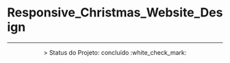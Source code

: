 # Responsive_Christmas_Website_Design

---

<p align="center">
 > Status do Projeto: concluído :white_check_mark:
</p>

